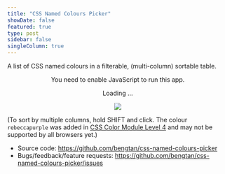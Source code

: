 ```yaml
---
title: "CSS Named Colours Picker"
showDate: false
featured: true
type: post
sidebar: false
singleColumn: true
---
```


A list of CSS named colours in a filterable, (multi-column) sortable table.

<div id="root" class="css-named-colours-picker">
    <div style="text-align: center;">
    <noscript>You need to enable JavaScript to run this app.</noscript>
    <p>Loading ...</p>
    <p><img src="/images/Loading_indicator.gif" /></p>
    </div>
</div>
<script src="dist/main.js"></script>

(To sort by multiple columns, hold SHIFT and click. The colour `rebeccapurple` was added in [CSS Color Module Level 4](https://www.w3.org/TR/css-color-4/) and may not be supported by all browsers yet.)

* Source code: https://github.com/bengtan/css-named-colours-picker
* Bugs/feedback/feature requests: https://github.com/bengtan/css-named-colours-picker/issues

